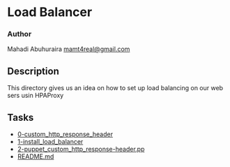 # Load Balancer
### Author
Mahadi Abuhuraira <mamt4real@gmail.com>

## Description
This directory gives us an idea on how to set up load balancing on our web sers
usin HPAProxy

## Tasks
* [0-custom_http_response_header](0-custom_http_response_header)
* [1-install_load_balancer](1-install_load_balancer)
* [2-puppet_custom_http_response-header.pp](2-puppet_custom_http_response-header.pp)
* [README.md](README.md)
